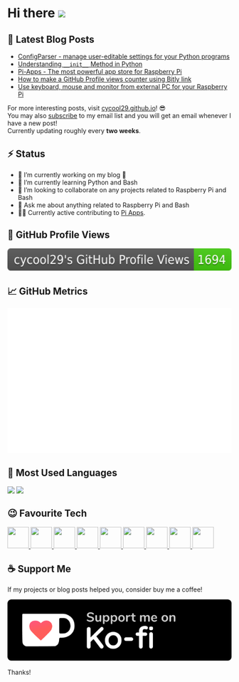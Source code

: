 # Hi there <a href="https://github.com/cycool29/cycool29"><img src="https://media.giphy.com/media/hvRJCLFzcasrR4ia7z/giphy.gif" width="25px"></a> 

## 📝 Latest Blog Posts 
- [ConfigParser - manage user-editable settings for your Python programs](https://cycool29.github.io/post/000005)
- [Understanding `__init__` Method in Python](https://cycool29.github.io/post/000004)
- [Pi-Apps - The most powerful app store for Raspberry Pi](https://cycool29.github.io/post/000003)
- [How to make a GitHub Profile views counter using Bitly link](https://cycool29.github.io/post/000002)
- [Use keyboard, mouse and monitor from external PC for your Raspberry Pi](https://cycool29.github.io/post/000001)

For more interesting posts, visit [cycool29.github.io](https://cycool29.github.io)! 😎    
You may also [subscribe](https://cycool29.github.io/subscribe) to my email list and you will get an email whenever I have a new post!    
Currently updating roughly every **two weeks**.    

## ⚡ Status 

- 🔭  I’m currently working on my blog 📝
- 🌱  I’m currently learning Python and Bash
- 👯  I’m looking to collaborate on any projects related to Raspberry Pi and Bash
- 💬  Ask me about anything related to Raspberry Pi and Bash
- 👨‍💻  Currently active contributing to [Pi Apps](https://github.com/Botspot/pi-apps).


## 👀 GitHub Profile Views
[<img src="https://raw.githubusercontent.com/cycool29/cycool29/main/profile-views.svg" height="50"/>](https://github.com/cycool29)


## 📈 GitHub Metrics 

![GitHub Metrics](https://github.com/cycool29/cycool29/raw/main/github-metrics.svg)

## 🤘 Most Used Languages
[<img src="https://github-readme-stats.vercel.app/api/top-langs/?username=cycool29&exclude_repo=joyfulmco,cycool29,cycool29.github.io,fsnotifier-pycharm-rpi,hacker-theme-linux,hacker-theme-geany&title_color=00ff00&text_color=00ff00&icon_color=00ff00&border_color=00ff00&bg_color=000000">](https://github.com/cycool29) ![](https://bit.ly/cycool29-profile)


## 😉 Favourite Tech
<a href='https://cycool29.github.io'>
<img src=https://user-images.githubusercontent.com/88134003/164481605-03cf1f2c-fd98-43a8-83c2-a4f6fae1d8bd.png width=48 height=48/> <img src=https://user-images.githubusercontent.com/88134003/164481675-61cc400e-cb48-4141-81a6-5ddc0726b9f7.png width=48 height=48/> <img src=https://user-images.githubusercontent.com/88134003/164481556-34307069-ddbd-4877-8734-839f0ed15d8f.png width=48 height=48/> <img src=https://user-images.githubusercontent.com/88134003/164481726-405dca37-08db-4f5a-af25-5e9bcd964a8b.png width=48 height=48/> <img src=https://user-images.githubusercontent.com/88134003/164481954-a2a0a920-8be5-4989-a3c7-cdb4f7039a94.png width=48 height=48/> <img src=https://user-images.githubusercontent.com/88134003/164481997-45d9fc04-4ea5-491b-a721-b04f30cf207b.png width=48 height=48/> <img src=https://user-images.githubusercontent.com/88134003/164482087-d6369ea8-5cbe-4b2b-8c1e-d98862929ef2.png width=48 height=48/> <img src=https://user-images.githubusercontent.com/88134003/164482132-80906ca2-130e-4afa-9eec-f31a69c22fb0.png width=48 height=48/> <img src=https://user-images.githubusercontent.com/88134003/164482159-6625733a-45ba-4e4d-886c-a2dc63d5a244.png width=48 height=48/>
</a>


## ☕ Support Me

If my projects or blog posts helped you, consider buy me a coffee!

[![ko-fi](https://github.com/cycool29/cycool29/raw/main/ko-fi.png)](https://ko-fi.com/cycool29) 

Thanks!

